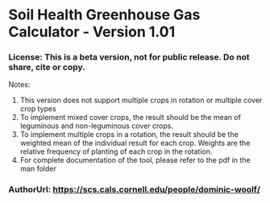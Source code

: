 # Soil Health Greenhouse Gas Calculator - Version 1.01 
### License: This is a beta version, not for public release. Do not share, cite or copy.

Notes:
 1. This version does not support multiple crops in rotation or multiple cover crop types
 2. To implement mixed cover crops, the result should be the mean of leguminous and non-leguminous cover crops.
 3. To implement multiple crops in a rotation, the result should be the weighted mean of the individual result for each crop. Weights are the relative frequency of planting of each crop in the rotation.
 4. For complete documentation of the tool, please refer to the pdf in the man folder

### AuthorUrl: https://scs.cals.cornell.edu/people/dominic-woolf/
